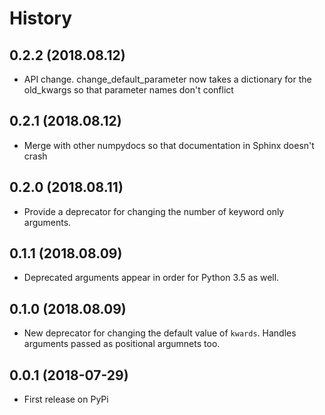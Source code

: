 # History

## 0.2.2 (2018.08.12)

* API change. change_default_parameter now takes a dictionary for the
  old_kwargs so that parameter names don't conflict

## 0.2.1 (2018.08.12)

* Merge with other numpydocs so that documentation in Sphinx doesn't crash

## 0.2.0 (2018.08.11)

* Provide a deprecator for changing the number  of keyword only arguments.

## 0.1.1 (2018.08.09)

* Deprecated arguments appear in order for Python 3.5 as well.

## 0.1.0 (2018.08.09)

* New deprecator for changing the default value of `kwards`. Handles arguments
  passed as positional argumnets too.

## 0.0.1 (2018-07-29)

* First release on PyPi
